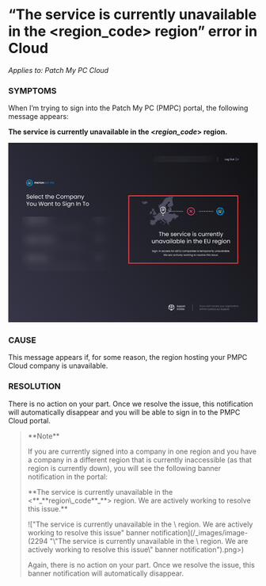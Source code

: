# “The service is currently unavailable in the \<region\_code> region” error in Cloud

_Applies to: Patch My PC Cloud_

### SYMPTOMS

When I’m trying to sign into the Patch My PC (PMPC) portal, the following message appears:

**The service is currently unavailable in the <**_**region\_code**_**> region.**

![](/_images/image-(2293).png)

### CAUSE

This message appears if, for some reason, the region hosting your PMPC Cloud company is unavailable.

### RESOLUTION

There is no action on your part. Once we resolve the issue, this notification will automatically disappear and you will be able to sign in to the PMPC Cloud portal.

<blockquote class="wp-block-quote">
<p>**Note**</p>
<p>If you are currently signed into a company in one region and you have a company in a different region that is currently inaccessible (as that region is currently down), you will see the following banner notification in the portal:</p>
<p>**The service is currently unavailable in the <**_**region\_code**_**> region. We are actively working to resolve this issue.**</p>
<p>!["The service is currently unavailable in the \<region\_code> region. We are actively working to resolve this issue" banner notification](/_images/image-(2294 "\"The service is currently unavailable in the \<region\_code> region. We are actively working to resolve this issue\" banner notification").png>)</p>
<p>Again, there is no action on your part. Once we resolve the issue, this banner notification will automatically disappear.</p>
</blockquote>